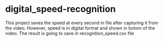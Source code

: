 # digital_speed-recognition

This project saves the speed at every second in file after capturing it from the video. However, speed is in digital format and shown in botom of the video. The result is going to save in recognition_speed.csv file
